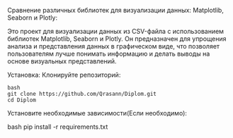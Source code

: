 Сравнение различных библиотек для визуализации данных: Matplotlib, Seaborn и Plotly:

Это проект для визуализации данных из CSV-файла с использованием библиотек Matplotlib, Seaborn и Plotly.
Он предназначен для упрощения анализа и представления данных в графическом виде, что позволяет пользователям лучше понимать информацию и делать выводы на основе визуальных представлений. 

Установка:
    Клонируйте репозиторий:
    
    bash
    git clone https://github.com/Qrasann/Diplom.git
    cd Diplom

Установите необходимые зависимости(Если необходимо):

   bash
   pip install -r requirements.txt

